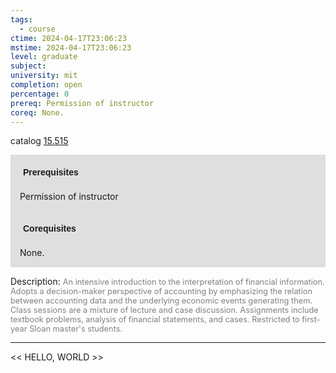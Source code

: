 ```yaml
---
tags:
  - course
ctime: 2024-04-17T23:06:23
mstime: 2024-04-17T23:06:23
level: graduate
subject: 
university: mit
completion: open
percentage: 0
prereq: Permission of instructor
coreq: None.
---
```


catalog [15.515](http://student.mit.edu/catalog/m15b.html#15.515)

<span style="display: block; padding: 15px; background-color: rgb(100, 100, 100, 0.2);"><font id="m_prereq1186_0" style="display: block; font-family: Arial, sans-serif; font-weight: bold; padding: 5px">Prerequisites</font><br><span id="prereq1186_0">Permission of instructor</span></span>
<span style="display: block; padding: 15px; background-color: rgb(100, 100, 100, 0.2);"><font id="m_coreq1186_0" style="display: block; font-family: Arial, sans-serif; font-weight: bold; padding: 5px">Corequisites</font><br><span id="coreq1186_0">None.</span></span>

<font style="">Description:</font>
<font style="color: grey; font-size: 0.8rem;">An intensive introduction to the interpretation of financial information. Adopts a decision-maker perspective of accounting by emphasizing the relation between accounting data and the underlying economic events generating them. Class sessions are a mixture of lecture and case discussion. Assignments include textbook problems, analysis of financial statements, and cases. Restricted to first-year Sloan master's students.</font>



---

<< HELLO, WORLD >>
